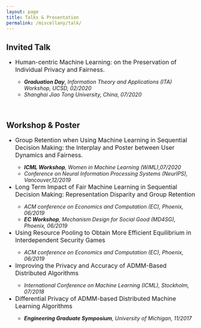 ```yaml
---
layout: page
title: Talks & Presentation
permalink: /miscellany/talk/
---
```


<h2>Invited Talk</h2>

<ul>
<li><font size="3"> Human-centric Machine Learning: on the Preservation of Individual Privacy and Fairness.</font></li>
<ul>
<li><i> <b>Graduation Day</b>, Information Theory and Applications (ITA) Workshop, UCSD, 02/2020 </i></li>
<li><i> Shanghai Jiao Tong University, China, 07/2020 </i></li>
</ul>
</ul>
<br>
<h2>Workshop & Poster</h2>
<ul>
<li><font size="3"> Group Retention when Using Machine Learning in Sequential Decision Making: the Interplay
and Poster between User Dynamics and Fairness.</font><br></li>
<ul>
<li><i><b>ICML Workshop</b>, Women in Machine Learning (WiML),07/2020 </i><br></li>
<li><i>Conference on Neural Information Processing Systems (NeurIPS), Vancouver,12/2019 </i></li>
</ul>
<li><font size="3"> Long Term Impact of Fair Machine Learning in Sequential Decision Making: Representation
Disparity and Group Retention</font><br></li>
<ul>
<li><i>ACM conference on Economics and Computation (EC), Phoenix, 06/2019 </i><br></li>
<li><i><b>EC Workshop</b>, Mechanism Design for Social Good (MD4SG), Phoenix, 06/2019 </i></li>
</ul>
<li><font size="3"> Using Resource Pooling to Obtain More Efficient Equilibrium in Interdependent Security Games</font><br></li>
<ul>
<li><i>ACM conference on Economics and Computation (EC), Phoenix, 06/2019 </i><br></li>
</ul>
<li><font size="3"> Improving the Privacy and Accuracy of ADMM-Based Distributed Algorithms</font><br></li>
<ul>
<li><i>International Conference on Machine Learning (ICML), Stockholm, 07/2018 </i><br></li>
</ul>
<li><font size="3"> Differential Privacy of ADMM-based Distributed Machine Learning Algorithms</font><br></li>
<ul>
<li><i><b>Engineering Graduate Symposium</b>, University of Michigan, 11/2017 </i><br></li>
</ul>

</ul>